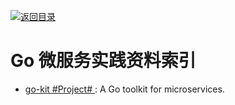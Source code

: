 [![返回目录](https://parg.co/UGo)](https://parg.co/b4z) 

# Go 微服务实践资料索引



- [go-kit #Project# ](https://github.com/go-kit): A Go toolkit for microservices.